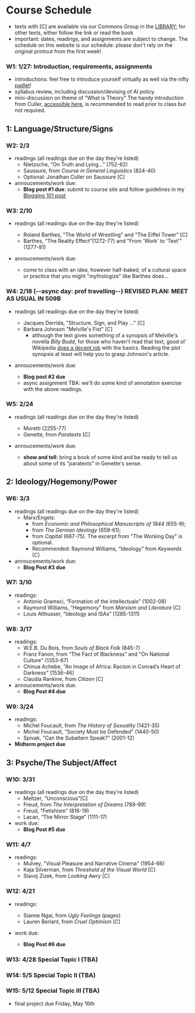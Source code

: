# **Course Schedule** 

* texts with [C] are available via our Commons Group in the [LIBRARY](https://commons.gc.cuny.edu/groups/engl-702-spr25/library/); for other texts, either follow the link or read the book
* important: dates, readings, and assignments are subject to change. The schedule on this website is our schedule: please don't rely on the original printout from the first week!


###  W1: 1/27: Introduction, requirements, assignments
                                                                                                                                                                                                                                                                                                    
* introductions: feel free to introduce yourself virtually as well via the nifty [padlet](https://huntercollege68.padlet.org/jallred/intros-parts-of-speech-in-engl-702-spr-25-nar3vrtawrrobp7l)!
* syllabus review, including discussion/devising of AI policy.
* mini-discussion on theme of "What is Theory" The handy introduction from Culler, [accessible here](https://www.dropbox.com/s/cio0tdelf07i3my/culler-WHATISTHEORY%3F.pdf?dl=0), is recommended to read prior to class but not required.                                                                                                                                                                       

## 1: Language/Structure/Signs                                                                                                                                                                                                                                                                                                                 
                                                                               
### W2: 2/3                        
* readings (all readings due on the day they're listed)
	* Nietzsche, “On Truth and Lying…” (752-62)   
	* Saussure, from *Course in General Linguistics* (824-40) 
	* Optional: Jonathan Culler on Saussure [C]    
* annoucements/work due:
	* **Blog post #1 due**: submit to course site and follow guidelines in my [Blogging 101 post](https://engl702spr25.commons.gc.cuny.edu/2025/01/26/blogging-101/)

### W3: 2/10 

* readings (all readings due on the day they're listed)
	* Roland Barthes, "The World of Wrestling" and “The Eiffel Tower” [C] 
	* Barthes, “The Reality Effect”(1272-77) and "From 'Work' to 'Text'" (1277-81)                               

* annoucements/work due:
	* come to class with an idea, however half-baked, of a cultural space or practice that you might "mythologize" like Barthes does...                                                                                                                                                                               

### W4: 2/18 (--async day: prof travelling--) REVISED PLAN: MEET AS USUAL IN 509B
* readings (all readings due on the day they're listed)
	* Jacques Derrida, "Structure, Sign, and Play ..." [C]
	* Barbara Johnson "Melville's Fist" [C] 
		* although the text gives something of a synopsis of Melville's novella *Billy Budd*, for those who haven't read that text, good ol' Wikipedia [does a decent job](https://en.wikipedia.org/wiki/Billy_Budd) with the basics. Reading the plot synopsis at least will help you to grasp Johnson's article.                                                                               

* annoucements/work due:
	* **Blog post #2 due**   
	* async assignment TBA: we'll do some kind of annotation exercise with the above readings.

### W5: 2/24
* readings (all readings due on the day they're listed)
	* Moretti (2255-77)
	* Genette, from *Paratexts* [C]     
	
* annoucements/work due:
	* **show and tell**: bring a book of some kind and be ready to tell us about some of its "paratexts" in Genette's sense.                                                                                                                                                                                                                      

## 2: Ideology/Hegemony/Power                                                                                                                                                                                                                                                                                                                  

### W6: 3/3  
* readings (all readings due on the day they're listed)
	* Marx/Engels: 
		* from *Economic and Philosophical Manuscripts of 1844* (655-9); 
		* from *The German Ideology* (659-61); 
		* from *Capital* (667-75). The excerpt from "The Working Day" is optional. 
		* Recommended: Raymond Williams, “Ideology” from *Keywords* [C]    
* annoucements/work due:
	* **Blog Post #3 due**


### W7: 3/10  
* readings:
	* Antonio Gramsci, “Formation of the Intellectuals” (1002-08) 
	* Raymond Williams, “Hegemony” from *Marxism and Literature* [C]
	* Louis Althusser, “Ideology and ISAs” (1285-1311)   



### W8: 3/17                                                                                                                                                                                                                                                                                                                                                                                                                                                                                                                                                                                                                
* readings:
	* W.E.B. Du Bois, from *Souls of Black Folk* (845-7)
	* Franz Fanon, from “The Fact of Blackness” and "On National Culture" (1353-67)
	* Chinua Achebe, "An Image of Africa: Racism in Conrad’s Heart of Darkness" [1536-46] 
	* Claudia Rankine, from *Citizen* [C]
* annoucements/work due:
	* **Blog Post #4 due**
	
### W9: 3/24                        
* readings:
	* Michel Foucault, from *The History of Sexuality* (1421-35)
	* Michel Foucault, "Society Must be Defended" (1440-50)
	* Spivak, "Can the Subaltern Speak?" (2001-12)
* **Midterm project due**

## 3: Psyche/The Subject/Affect

### W10: 3/31   
* readings (all readings due on the day they're listed)
	* Meltzer, “Unconscious”[C] 
	* Freud, from *The Interpretation of Dreams* (789-99)
	* Freud, "Fetishism" (816-19)	
	* Lacan, “The Mirror Stage” (1111-17)  
* work due:
	* **Blog Post #5 due** 
                                   
### W11: 4/7                   
* readings:
	* Mulvey, "Visual Pleasure and Narrative Cinema" (1954-66)
	* Kaja Silverman, from *Threshold of the Visual World* [C]
	* Slavoj Zizek, from *Looking Awry* [C]

### W12: 4/21                
* readings:
	* Sianne Ngai, from *Ugly Feelings* (pages)
	* Lauren Berlant, from *Cruel Optimism* [C]
	
* work due:
	* **Blog Post #6 due**
 
### W13: 4/28 Special Topic I (TBA)                                                                                                     

### W14: 5/5 Special Topic II (TBA)                                                                                                     

### W15: 5/12 Special Topic III (TBA)
* final project due Friday, May 16th

